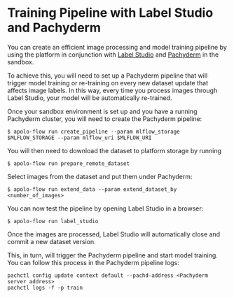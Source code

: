 # Training Pipeline with Label Studio and Pachyderm

You can create an efficient image processing and model training pipeline by using the platform in conjunction with [Label Studio](https://labelstud.io/) and [Pachyderm](https://www.pachyderm.com/) in the sandbox.

To achieve this, you will need to set up a Pachyderm pipeline that will trigger model training or re-training on every new dataset update that affects image labels. In this way, every time you process images through Label Studio, your model will be automatically re-trained.

Once your sandbox environment is set up and you have a running Pachyderm cluster, you will need to create the Pachyderm pipeline:

```
$ apolo-flow run create_pipeline --param mlflow_storage $MLFLOW_STORAGE --param mlflow_uri $MLFLOW_URI
```

You will then need to download the dataset to platform storage by running

```
$ apolo-flow run prepare_remote_dataset
```

Select images from the dataset and put them under Pachyderm:

```
$ apolo-flow run extend_data --param extend_dataset_by <number_of_images>
```

You can now test the pipeline by opening Label Studio in a browser:

```
$ apolo-flow run label_studio
```

Once the images are processed, Label Studio will automatically close and commit a new dataset version.&#x20;

This, in turn, will trigger the Pachyderm pipeline and start model training. You can follow this process in the Pachyderm pipeline logs:

```
pachctl config update context default --pachd-address <Pachyderm server address>
pachctl logs -f -p train 
```
